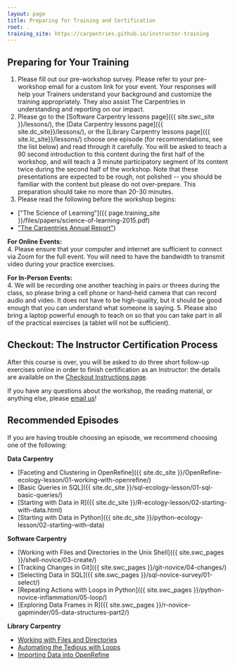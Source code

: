 ```yaml
---
layout: page
title: Preparing for Training and Certification
root: .
training_site: https://carpentries.github.io/instructor-training
---
```

## Preparing for Your Training
1. Please fill out our pre-workshop survey. Please refer to your pre-workshop email 
for a custom link for your event. Your responses will help your Trainers understand 
your background and customize the training appropriately. They also assist The Carpentries 
in understanding and reporting on our impact.
3. Please go to the [Software Carpentry lessons page]({{ site.swc_site }}/lessons/), 
the [Data Carpentry lessons page]({{ site.dc_site}}/lessons/), or the 
[Library Carpentry lessons page]({{ site.lc_site}}/lessons/) choose one episode 
(for recommendations, see the list below) and read through it carefully. 
You will be asked to teach a 90 second introduction to this content during 
the first half of the workshop, and will teach a 3 minute participatory segment 
of its content twice during the second half of the workshop. Note that these 
presentations are expected to be rough, not polished -- you should be familiar 
with the content but please do not over-prepare. This preparation should take no more than 20-30 minutes.
4. Please read the following before the workshop begins:
 * ["The Science of Learning"]({{ page.training_site }}/files/papers/science-of-learning-2015.pdf)
 * ["The Carpentries Annual Report"](https://carpentries.org/files/reports/2021%20Carpentries%20Annual%20Report_Final.pdf))
  
**For Online Events:**  
4\. Please ensure that your computer and internet are sufficient to connect via Zoom 
for the full event. You will need to have the bandwidth to transmit video during your practice exercises.
  
**For In-Person Events:**  
4\. We will be recording one another teaching in pairs or threes during the class, 
so please bring a cell phone or hand-held camera that can record audio and video. 
It does not have to be high-quality, but it should be good enough that you can understand what someone is saying.
5\. Please also bring a laptop powerful enough to teach on so that you can take part 
in all of the practical exercises (a tablet will not be sufficient).
  
## Checkout: The Instructor Certification Process
After this course is over, you will be asked to do three short follow-up exercises online 
in order to finish certification as an Instructor: the details are available on the [Checkout Instructions page](https://carpentries.github.io/instructor-training/checkout/index.html). 
  
If you have any questions about the workshop, the reading material, or anything else, please [email us](mailto:instructor.training@carpentries.org)!


Recommended Episodes
--------

If you are having trouble choosing an episode, we recommend choosing one of the following: 

**Data Carpentry**

* [Faceting and Clustering in OpenRefine]({{ site.dc_site }}/OpenRefine-ecology-lesson/01-working-with-openrefine/)
* [Basic Queries in SQL]({{ site.dc_site }}/sql-ecology-lesson/01-sql-basic-queries/)
* [Starting with Data in R]({{ site.dc_site }}/R-ecology-lesson/02-starting-with-data.html)
* [Starting with Data in Python]({{ site.dc_site }}/python-ecology-lesson/02-starting-with-data)

**Software Carpentry**

* [Working with Files and Directories in the Unix Shell]({{ site.swc_pages }}/shell-novice/03-create/)
* [Tracking Changes in Git]({{ site.swc_pages }}/git-novice/04-changes/)
* [Selecting Data in SQL]({{ site.swc_pages }}/sql-novice-survey/01-select/)
* [Repeating Actions with Loops in Python]({{ site.swc_pages }}/python-novice-inflammation/05-loop/)
* [Exploring Data Frames in R]({{ site.swc_pages }}/r-novice-gapminder/05-data-structures-part2/)

**Library Carpentry**

* [Working with Files and Directories](https://librarycarpentry.org/lc-shell/03-working-with-files-and-folders/index.html)  
* [Automating the Tedious with Loops](https://librarycarpentry.github.io/lc-shell/04-loops/index.html)
* [Importing Data into OpenRefine](https://librarycarpentry.org/lc-open-refine/02-importing-data/index.html)
